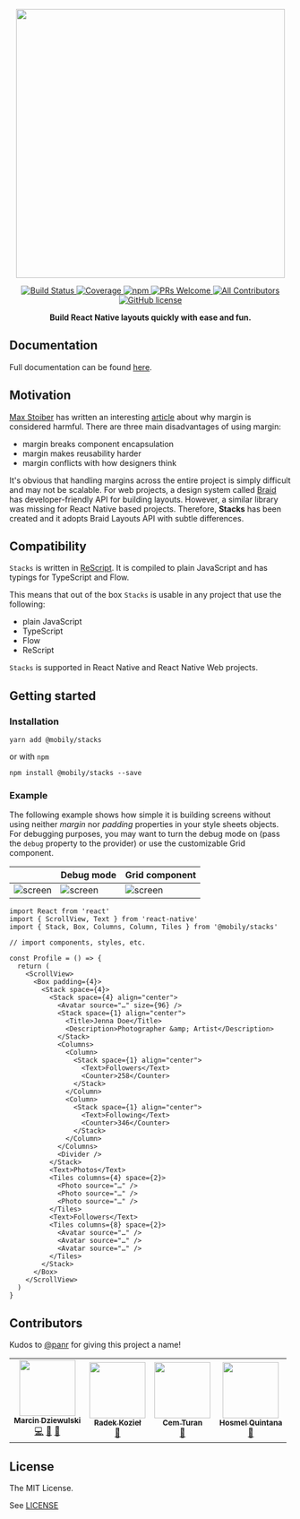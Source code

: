 <p align="center">
  <img src="https://raw.githubusercontent.com/mobily/stacks/master/assets/stacks-frame.png" width="480">
</p>

<p align="center">
  <a href="https://travis-ci.com/mobily/stacks">
    <img src="https://img.shields.io/travis/com/mobily/stacks.svg?style=flat-square&logo=travis" alt="Build Status">
  </a>
  <a href="https://coveralls.io/github/mobily/stacks?branch=master">
    <img src="https://img.shields.io/coveralls/github/mobily/stacks.svg?style=flat-square&amp;logo=coveralls" alt="Coverage">
  </a>
  <a href="https://www.npmjs.com/package/@mobily/stacks">
    <img src="https://img.shields.io/npm/v/@mobily/stacks.svg?style=flat-square&amp;logo=npm" alt="npm">
  </a>
  <a href="http://makeapullrequest.com">
    <img src="https://img.shields.io/badge/PRs-welcome-brightgreen.svg?style=flat-square" alt="PRs Welcome">
  </a>
  <a href="#contributors">
    <img src="https://img.shields.io/badge/all_contributors-3-orange.svg?style=flat-square" alt="All Contributors">
  </a>
  <a href="https://github.com/mobily/stacks/blob/master/LICENSE">
    <img src="https://img.shields.io/badge/license-MIT-blue.svg?style=flat-square" alt="GitHub license">
  </a>
</p>

<p align="center">
  <strong>Build React Native layouts quickly with ease and fun.</strong>
</p>


## Documentation

Full documentation can be found [here](https://mobily.github.io/stacks).

## Motivation

[Max Stoiber](https://github.com/mxstbr) has written an interesting [article](https://mxstbr.com/thoughts/margin) about why margin is considered harmful. There are three main disadvantages of using margin:

- margin breaks component encapsulation
- margin makes reusability harder
- margin conflicts with how designers think

It's obvious that handling margins across the entire project is simply difficult and may not be scalable. For web projects, a design system called [Braid](https://seek-oss.github.io/braid-design-system/foundations/layout) has developer-friendly API for building layouts. However, a similar library was missing for React Native based projects. Therefore, **Stacks** has been created and it adopts Braid Layouts API with subtle differences.

## Compatibility

`Stacks` is written in [ReScript](https://rescript-lang.org/). It is compiled to plain JavaScript and has typings for TypeScript and Flow.

This means that out of the box `Stacks` is usable in any project that use the following:

- plain JavaScript
- TypeScript
- Flow
- ReScript

`Stacks` is supported in React Native and React Native Web projects.

## Getting started

### Installation

```shell
yarn add @mobily/stacks
```

or with `npm`

```shell
npm install @mobily/stacks --save
```

### Example

The following example shows how simple it is building screens without using neither _margin_ nor _padding_ properties in your style sheets objects. For debugging purposes, you may want to turn the debug mode on (pass the `debug` property to the provider) or use the customizable Grid component.

|                               | Debug mode                          | Grid component                     |
| ----------------------------- | ----------------------------------- | ---------------------------------- |
| ![screen](assets/example.png) | ![screen](assets/example-debug.png) | ![screen](assets/example-grid.png) |

```tsx
import React from 'react'
import { ScrollView, Text } from 'react-native'
import { Stack, Box, Columns, Column, Tiles } from '@mobily/stacks'

// import components, styles, etc.

const Profile = () => {
  return (
    <ScrollView>
      <Box padding={4}>
        <Stack space={4}>
          <Stack space={4} align="center">
            <Avatar source="…" size={96} />
            <Stack space={1} align="center">
              <Title>Jenna Doe</Title>
              <Description>Photographer &amp; Artist</Description>
            </Stack>
            <Columns>
              <Column>
                <Stack space={1} align="center">
                  <Text>Followers</Text>
                  <Counter>258</Counter>
                </Stack>
              </Column>
              <Column>
                <Stack space={1} align="center">
                  <Text>Following</Text>
                  <Counter>346</Counter>
                </Stack>
              </Column>
            </Columns>
            <Divider />
          </Stack>
          <Text>Photos</Text>
          <Tiles columns={4} space={2}>
            <Photo source="…" />
            <Photo source="…" />
            <Photo source="…" />
          </Tiles>
          <Text>Followers</Text>
          <Tiles columns={8} space={2}>
            <Avatar source="…" />
            <Avatar source="…" />
            <Avatar source="…" />
          </Tiles>
        </Stack>
      </Box>
    </ScrollView>
  )
}
```

## Contributors

Kudos to [@panr](https://github.com/panr) for giving this project a name!

<!-- ALL-CONTRIBUTORS-LIST:START - Do not remove or modify this section -->
<!-- prettier-ignore-start -->
<!-- markdownlint-disable -->
<table>
  <tr>
    <td align="center"><a href="https://twitter.com/__marcin_"><img src="https://avatars1.githubusercontent.com/u/1467712?v=4?s=100" width="100px;" alt=""/><br /><sub><b>Marcin Dziewulski</b></sub></a><br /><a href="https://github.com/mobily/stacks/commits?author=mobily" title="Code">💻</a> <a href="https://github.com/mobily/stacks/commits?author=mobily" title="Documentation">📖</a> <a href="#design-mobily" title="Design">🎨</a></td>
    <td align="center"><a href="https://github.com/panr"><img src="https://avatars.githubusercontent.com/u/1303365?v=4?s=100" width="100px;" alt=""/><br /><sub><b>Radek Kozieł</b></sub></a><br /><a href="#ideas-panr" title="Ideas, Planning, & Feedback">🤔</a></td>
    <td align="center"><a href="https://ce.ms/"><img src="https://avatars.githubusercontent.com/u/959142?v=4?s=100" width="100px;" alt=""/><br /><sub><b>Cem Turan</b></sub></a><br /><a href="https://github.com/mobily/stacks/commits?author=cem2ran" title="Documentation">📖</a></td>
    <td align="center"><a href="http://hosmelq.com/"><img src="https://avatars.githubusercontent.com/u/1166143?v=4?s=100" width="100px;" alt=""/><br /><sub><b>Hosmel Quintana</b></sub></a><br /><a href="https://github.com/mobily/stacks/commits?author=hosmelq" title="Documentation">📖</a></td>
  </tr>
</table>

<!-- markdownlint-restore -->
<!-- prettier-ignore-end -->

<!-- ALL-CONTRIBUTORS-LIST:END -->

## License

The MIT License.

See [LICENSE](LICENSE)
